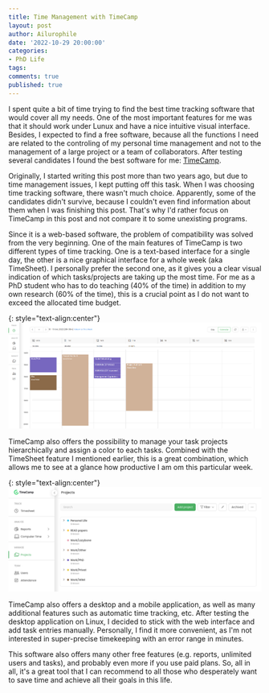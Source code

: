 ```yaml
---
title: Time Management with TimeCamp
layout: post
author: Ailurophile
date: '2022-10-29 20:00:00'
categories:
- PhD Life
tags:
comments: true
published: true
---
```


I spent quite a bit of time trying to find the best time tracking software that would cover all my needs.
One of the most important features for me was that it should work under Lunux and have a nice intuitive visual interface.
Besides, I expected to find a free software, because all the functions I need are related to the controling of my personal time management and not to the management of a large project or a team of collaborators.
After testing several candidates I found the best software for me: [TimeCamp](https://www.timecamp.com/).
<!--more-->

Originally, I started writing this post more than two years ago, but due to time management issues, I kept putting off this task.
When I was choosing time tracking software, there wasn't much choice. 
Apparently, some of the candidates didn't survive, because I couldn't even find information about them when I was finishing this post.
That's why I'd rather focus on TimeCamp in this post and not compare it to some unexisting programs.


Since it is a web-based software, the problem of compatibility was solved from the very beginning.
One of the main features of TimeCamp is two different types of time tracking.
One is a text-based interface for a single day, the other is a nice graphical interface for a whole week (aka TimeSheet).
I personally prefer the second one, as it gives you a clear visual indication of which tasks/projects are taking up the most time.
For me as a PhD student who has to do teaching (40% of the time) in addition to my own research (60% of the time), this is a crucial point as I do not want to exceed the allocated time budget.

{: style="text-align:center"}
![TimeCamp: Projects overview](/assets/images/timecamp_timesheet.png)

TimeCamp also offers the possibility to manage your task projects hierarchically and assign a color to each tasks.
Combined with the TimeSheet feature I mentioned earlier, this is a great combination, which allows me to see at a glance how productive I am om this particular week.

{: style="text-align:center"}
![TimeCamp: Projects overview](/assets/images/timecamp_projects.png)

TimeCamp also offers a desktop and a mobile application, as well as many additional features such as automatic time tracking, etc.
After testing the desktop application on Linux, I decided to stick with the web interface and add task entries manually.
Personally, I find it more convenient, as I'm not interested in super-precise timekeeping with an error range in minutes.

This software also offers many other free features (e.g. reports, unlimited users and tasks), and probably even more if you use paid plans.
So, all in all, it's a great tool that I can recommend to all those who desperately want to save time and achieve all their goals in this life.
